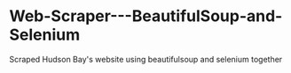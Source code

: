 # Web-Scraper---BeautifulSoup-and-Selenium
Scraped Hudson Bay's website using beautifulsoup and selenium together
